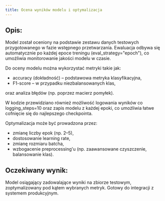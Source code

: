 ```yaml
---
title: Ocena wyników modelu i optymalizacja
---
```


## Opis:

Model został oceniony na podstawie zestawu danych testowych przygotowanego w fazie wstępnego przetwarzania. Ewaluacja odbywa się automatycznie po każdej epoce treningu (eval_strategy="epoch"), co umożliwia monitorowanie jakości modelu w czasie.

Do oceny modelu można wykorzystać metryki takie jak:

* accuracy (dokładność) – podstawowa metryka klasyfikacyjna,
* F1-score – w przypadku niezbalansowanych klas,

oraz analiza błędów (np. poprzez macierz pomyłek).

W kodzie przewidziano również możliwość logowania wyników co logging_steps=10 oraz zapis modelu z każdej epoki, co umożliwia łatwe cofnięcie się do najlepszego checkpointa.

Optymalizacja może być prowadzona przez:

* zmianę liczby epok (np. 2–5),
* dostosowanie learning rate,
* zmianę rozmiaru batcha,
* wzbogacenie preprocessing'u (np. zaawansowane czyszczenie, balansowanie klas).

## Oczekiwany wynik:

Model osiągający zadowalające wyniki na zbiorze testowym, zoptymalizowany pod kątem wybranych metryk. Gotowy do integracji z systemem produkcyjnym.
